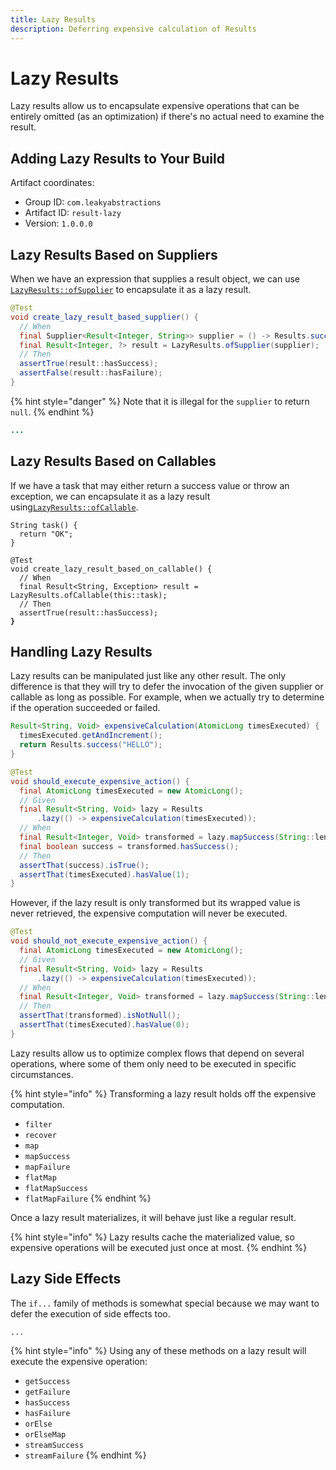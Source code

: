 ```yaml
---
title: Lazy Results
description: Deferring expensive calculation of Results
---
```


# Lazy Results

Lazy results allow us to encapsulate expensive operations that can be entirely omitted (as an optimization) if there's no actual need to examine the result.

## Adding Lazy Results to Your Build

Artifact coordinates:

* Group ID: `com.leakyabstractions`
* Artifact ID: `result-lazy`
* Version: `1.0.0.0`

## Lazy Results Based on Suppliers

When we have an expression that supplies a result object, we can use [`LazyResults::ofSupplier`](https://dev.leakyabstractions.com/result-lazy/javadoc/0.5.0.2/com/leakyabstractions/result/lazy/LazyResults.html#ofSupplier-java.util.function.Supplier-) to encapsulate it as a lazy result.

```java
@Test
void create_lazy_result_based_supplier() {
  // When
  final Supplier<Result<Integer, String>> supplier = () -> Results.success(200);
  final Result<Integer, ?> result = LazyResults.ofSupplier(supplier);
  // Then
  assertTrue(result::hasSuccess);
  assertFalse(result::hasFailure);
}
```

{% hint style="danger" %}
Note that it is illegal for the `supplier` to return `null`.
{% endhint %}

```java
...
```

## Lazy Results Based on Callables

If we have a task that may either return a success value or throw an exception, we can encapsulate it as a lazy result using[`LazyResults::ofCallable`](https://dev.leakyabstractions.com/result-lazy/javadoc/0.5.0.2/com/leakyabstractions/result/lazy/LazyResults.html#ofCallable-java.util.concurrent.Callable-).

<pre class="language-java"><code class="lang-java">String task() {
  return "OK";
}

@Test
void create_lazy_result_based_on_callable() {
  // When
  final Result&#x3C;String, Exception> result = LazyResults.ofCallable(this::task);
  // Then
  assertTrue(result::hasSuccess);
<strong>}
</strong></code></pre>

## Handling Lazy Results

Lazy results can be manipulated just like any other result. The only difference is that they will try to defer the invocation of the given supplier or callable as long as possible. For example, when we actually try to determine if the operation succeeded or failed.

```java
Result<String, Void> expensiveCalculation(AtomicLong timesExecuted) {
  timesExecuted.getAndIncrement();
  return Results.success("HELLO");
}

@Test
void should_execute_expensive_action() {
  final AtomicLong timesExecuted = new AtomicLong();
  // Given
  final Result<String, Void> lazy = Results
      .lazy(() -> expensiveCalculation(timesExecuted));
  // When
  final Result<Integer, Void> transformed = lazy.mapSuccess(String::length);
  final boolean success = transformed.hasSuccess();
  // Then
  assertThat(success).isTrue();
  assertThat(timesExecuted).hasValue(1);
}
```

However, if the lazy result is only transformed but its wrapped value is never retrieved, the expensive computation will never be executed.

```java
@Test
void should_not_execute_expensive_action() {
  final AtomicLong timesExecuted = new AtomicLong();
  // Given
  final Result<String, Void> lazy = Results
      .lazy(() -> expensiveCalculation(timesExecuted));
  // When
  final Result<Integer, Void> transformed = lazy.mapSuccess(String::length);
  // Then
  assertThat(transformed).isNotNull();
  assertThat(timesExecuted).hasValue(0);
}
```

Lazy results allow us to optimize complex flows that depend on several operations, where some of them only need to be executed in specific circumstances.

{% hint style="info" %}
Transforming a lazy result holds off the expensive computation.

* `filter`
* `recover`
* `map`
* `mapSuccess`
* `mapFailure`
* `flatMap`
* `flatMapSuccess`
* `flatMapFailure`
{% endhint %}

Once a lazy result materializes, it will behave just like a regular result.

{% hint style="info" %}
Lazy results cache the materialized value, so expensive operations will be executed just once at most.
{% endhint %}

## Lazy Side Effects

The `if...` family of methods is somewhat special because we may want to defer the execution of side effects too.

```
...
```

{% hint style="info" %}
Using any of these methods on a lazy result will execute the expensive operation:

* `getSuccess`
* `getFailure`
* `hasSuccess`
* `hasFailure`
* `orElse`
* `orElseMap`
* `streamSuccess`
* `streamFailure`
{% endhint %}
